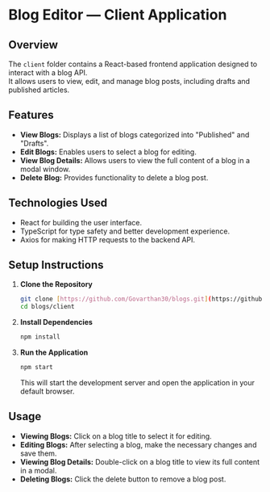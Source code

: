 
# Blog Editor — Client Application

## Overview

The `client` folder contains a React-based frontend application designed to interact with a blog API.  
It allows users to view, edit, and manage blog posts, including drafts and published articles.

## Features

- **View Blogs:** Displays a list of blogs categorized into "Published" and "Drafts".
- **Edit Blogs:** Enables users to select a blog for editing.
- **View Blog Details:** Allows users to view the full content of a blog in a modal window.
- **Delete Blog:** Provides functionality to delete a blog post.

## Technologies Used

- React for building the user interface.
- TypeScript for type safety and better development experience.
- Axios for making HTTP requests to the backend API.

## Setup Instructions

1. **Clone the Repository**

   ```bash
   git clone [https://github.com/Govarthan30/blogs.git](https://github.com/YuvaneshV12/Blog-Editor-Web-App.git)
   cd blogs/client
   ```

2. **Install Dependencies**

   ```bash
   npm install
   ```

3. **Run the Application**

   ```bash
   npm start
   ```

   This will start the development server and open the application in your default browser.

## Usage

- **Viewing Blogs:** Click on a blog title to select it for editing.
- **Editing Blogs:** After selecting a blog, make the necessary changes and save them.
- **Viewing Blog Details:** Double-click on a blog title to view its full content in a modal.
- **Deleting Blogs:** Click the delete button to remove a blog post.
